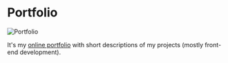# Portfolio

![Portfolio](https://github.com/anna-wro/portfolio/blob/master/app/img/portfolio.png)

It's my&nbsp;[online portfolio](http://anna.pm/portfolio) with short descriptions of&nbsp;my&nbsp;projects (mostly front-end development).
